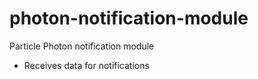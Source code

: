 # photon-notification-module
Particle Photon notification module

- Receives data for notifications
